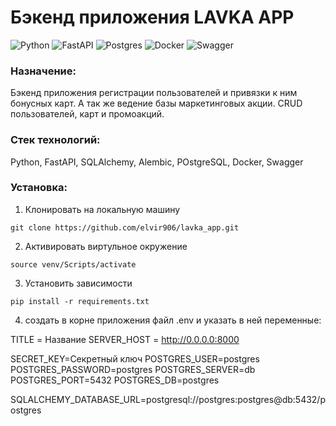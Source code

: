 # Бэкенд приложения LAVKA APP

![Python](https://img.shields.io/badge/python-3670A0?style=for-the-badge&logo=python&logoColor=ffdd54)
![FastAPI](https://img.shields.io/badge/FastAPI-005571?style=for-the-badge&logo=fastapi)
![Postgres](https://img.shields.io/badge/postgres-%23316192.svg?style=for-the-badge&logo=postgresql&logoColor=white)
![Docker](https://img.shields.io/badge/docker-%230db7ed.svg?style=for-the-badge&logo=docker&logoColor=white)
![Swagger](https://img.shields.io/badge/-Swagger-%23Clojure?style=for-the-badge&logo=swagger&logoColor=white)

### Назначение:
Бэкенд приложения регистрации пользователей и привязки к ним бонусных карт. А так же ведение базы маркетинговых акции. CRUD пользователей, карт и промоакций. 

### Стек технологий:
Python, FastAPI, SQLAlchemy, Alembic, POstgreSQL, Docker, Swagger

### Установка:
1. Клонировать на локальную машину
````
git clone https://github.com/elvir906/lavka_app.git
````
2. Активировать виртульное окружение
```
source venv/Scripts/activate
```
3. Установить зависимости
```
pip install -r requirements.txt
```
4. создать в корне приложения файл .env и указать в ней переменные:

TITLE = Название
SERVER_HOST = http://0.0.0.0:8000

SECRET_KEY=Секретный ключ
POSTGRES_USER=postgres
POSTGRES_PASSWORD=postgres
POSTGRES_SERVER=db
POSTGRES_PORT=5432
POSTGRES_DB=postgres

SQLALCHEMY_DATABASE_URL=postgresql://postgres:postgres@db:5432/postgres
